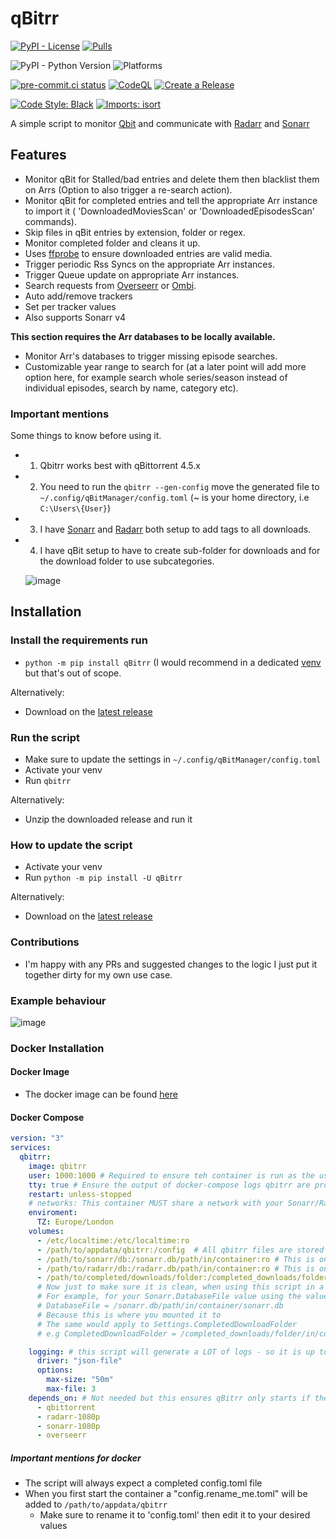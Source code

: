 
# qBitrr

[![PyPI - License](https://img.shields.io/pypi/l/qbitrr)](https://github.com/Feramance/Qbitrr/blob/master/LICENSE)
[![Pulls](https://img.shields.io/docker/pulls/feramance/qbitrr.svg)](https://hub.docker.com/r/feramance/qbitrr)

![PyPI - Python Version](https://img.shields.io/pypi/pyversions/qbitrr)
![Platforms](https://img.shields.io/badge/platform-linux--64%20%7C%20osx--64%20%7C%20win--32%20%7C%20win--64-lightgrey)

[![pre-commit.ci status](https://results.pre-commit.ci/badge/github/Feramance/Qbitrr/master.svg)](https://results.pre-commit.ci/latest/github/Feramance/Qbitrr/master)
[![CodeQL](https://github.com/Feramance/Qbitrr/actions/workflows/codeql-analysis.yml/badge.svg?branch=master)](https://github.com/Feramance/Qbitrr/actions/workflows/codeql-analysis.yml)
[![Create a Release](https://github.com/Feramance/Qbitrr/actions/workflows/release.yml/badge.svg?branch=master)](https://github.com/Feramance/Qbitrr/actions/workflows/release.yml)

[![Code Style: Black](https://img.shields.io/badge/code%20style-black-000000.svg)](https://github.com/psf/black)
[![Imports: isort](https://img.shields.io/badge/%20imports-isort-%231674b1?style=flat&labelColor=ef8336)](https://pycqa.github.io/isort/)

A simple script to monitor [Qbit](https://github.com/qbittorrent/qBittorrent) and communicate with [Radarr](https://github.com/Radarr/Radarr) and [Sonarr](https://github.com/Sonarr/Sonarr)

## Features

- Monitor qBit for Stalled/bad entries and delete them then blacklist them on Arrs (Option to also trigger a re-search action).
- Monitor qBit for completed entries and tell the appropriate Arr instance to import it ( 'DownloadedMoviesScan' or 'DownloadedEpisodesScan' commands).
- Skip files in qBit entries by extension, folder or regex.
- Monitor completed folder and cleans it up.
- Uses [ffprobe](https://github.com/FFmpeg/FFmpeg) to ensure downloaded entries are valid media.
- Trigger periodic Rss Syncs on the appropriate Arr instances.
- Trigger Queue update on appropriate Arr instances.
- Search requests from [Overseerr](https://github.com/sct/overseerr) or [Ombi](https://github.com/Ombi-app/Ombi).
- Auto add/remove trackers
- Set per tracker values
- Also supports Sonarr v4

**This section requires the Arr databases to be locally available.**

- Monitor Arr's databases to trigger missing episode searches.
- Customizable year range to search for (at a later point will add more option here, for example search whole series/season instead of individual episodes, search by name, category etc).

### Important mentions

Some things to know before using it.

- 1. Qbitrr works best with qBittorrent 4.5.x
- 2. You need to run the `qbitrr --gen-config` move the generated file to `~/.config/qBitManager/config.toml` (~ is your home directory, i.e `C:\Users\{User}`)
- 3. I have [Sonarr](https://github.com/Sonarr/Sonarr) and [Radarr](https://github.com/Radarr/Radarr) both setup to add tags to all downloads.
- 4. I have qBit setup to have to create sub-folder for downloads and for the download folder to
     use subcategories.

  ![image](https://user-images.githubusercontent.com/27962761/139117102-ec1d321a-1e64-4880-8ad1-ee2c9b805f92.png)

## Installation

### Install the requirements run

- `python -m pip install qBitrr` (I would recommend in a dedicated [venv](https://docs.python.org/3.3/library/venv.html) but that's out of scope.

Alternatively:

- Download on the [latest release](https://github.com/Feramance/Qbitrr/releases/latest)

### Run the script

- Make sure to update the settings in `~/.config/qBitManager/config.toml`
- Activate your venv
- Run `qbitrr`

Alternatively:

- Unzip the downloaded release and run it

### How to update the script

- Activate your venv
- Run `python -m pip install -U qBitrr`

Alternatively:

- Download on the [latest release](https://github.com/Feramance/Qbitrr/releases/latest)

### Contributions

- I'm happy with any PRs and suggested changes to the logic I just put it together dirty for my own use case.

### Example behaviour

![image](https://user-images.githubusercontent.com/27962761/146447714-5309d3e6-51fd-472c-9587-9df491f121b3.png)

### Docker Installation

#### Docker Image

- The docker image can be found [here](https://hub.docker.com/r/feramance/qbitrr)

#### Docker Compose

```yaml
version: "3"
services:
  qbitrr:
    image: qbitrr
    user: 1000:1000 # Required to ensure teh container is run as the user who has perms to see the 2 mount points and the ability to write to the CompletedDownloadFolder mount
    tty: true # Ensure the output of docker-compose logs qbitrr are properly colored.
    restart: unless-stopped
    # networks: This container MUST share a network with your Sonarr/Radarr instances
    enviroment:
      TZ: Europe/London
    volumes:
      - /etc/localtime:/etc/localtime:ro
      - /path/to/appdata/qbitrr:/config  # All qbitrr files are stored in the `/config` folder when using a docker container
      - /path/to/sonarr/db:/sonarr.db/path/in/container:ro # This is only needed if you want episode search handling :ro means it is only ever mounted as a read-only folder, the script never needs more than read access
      - /path/to/radarr/db:/radarr.db/path/in/container:ro # This is only needed if you want movie search handling, :ro means it is only ever mounted as a read-only folder, the script never needs more than read access
      - /path/to/completed/downloads/folder:/completed_downloads/folder/in/container:rw # The script will ALWAYS require write permission in this folder if mounted, this folder is used to monitor completed downloads and if not present will cause the script to ignore downloaded file monitoring.
      # Now just to make sure it is clean, when using this script in a docker you will need to ensure you config.toml values reflect the mounted folders.#
      # For example, for your Sonarr.DatabaseFile value using the values above you'd add
      # DatabaseFile = /sonarr.db/path/in/container/sonarr.db
      # Because this is where you mounted it to
      # The same would apply to Settings.CompletedDownloadFolder
      # e.g CompletedDownloadFolder = /completed_downloads/folder/in/container

    logging: # this script will generate a LOT of logs - so it is up to you to decide how much of it you want to store
      driver: "json-file"
      options:
        max-size: "50m"
        max-file: 3
    depends_on: # Not needed but this ensures qBitrr only starts if the dependencies are up and running
      - qbittorrent
      - radarr-1080p
      - sonarr-1080p
      - overseerr
```

##### Important mentions for docker

- The script will always expect a completed config.toml file
- When you first start the container a "config.rename_me.toml" will be added to `/path/to/appdata/qbitrr`
  - Make sure to rename it to 'config.toml' then edit it to your desired values
